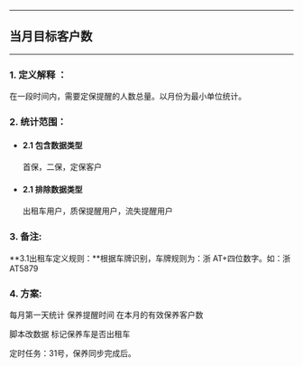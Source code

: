 
---

## 当月目标客户数

---

### 1. 定义解释 ：

在一段时间内，需要定保提醒的人数总量。以月份为最小单位统计。

### 2. 统计范围：

* #### 2.1 包含数据类型

  首保，二保，定保客户

* #### 2.1 排除数据类型

  出租车用户，质保提醒用户，流失提醒用户

### 3. 备注:

**3.1出租车定义规则：**根据车牌识别，车牌规则为：浙 AT+四位数字。如：浙 AT5879

### 4. 方案:

每月第一天统计 保养提醒时间 在本月的有效保养客户数

脚本改数据 标记保养车是否出租车



定时任务：31号，保养同步完成后。



